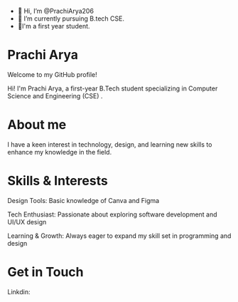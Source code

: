 - 👋 Hi, I’m @PrachiArya206
- 🌱 I’m currently pursuing B.tech CSE.
- 🌻I'm a first year student.
<!-- - 👀 I’m interested in ...

- 💞️ I’m looking to collaborate on ...
 - 📫 How to reach me ...
  - 😄 Pronouns: ...
- ⚡ Fun fact: ... //

<!---
PrachiArya206/PrachiArya206 is a ✨ special ✨ repository because its `README.md` (this file) appears on your GitHub profile.
You can click the Preview link to take a look at your changes.
--->

# Prachi Arya

Welcome to my GitHub profile! 

 Hi! I'm Prachi Arya, a first-year B.Tech student specializing in Computer Science and Engineering (CSE) .
# About me

 I have a keen interest in technology, design, and learning new skills to enhance my knowledge in the field.

# Skills & Interests

 Design Tools:
Basic knowledge of Canva and Figma

 Tech Enthusiast:
Passionate about exploring software development and UI/UX design

 Learning & Growth:
Always eager to expand my skill set in programming and design

# Get in Touch 

Linkdin:

